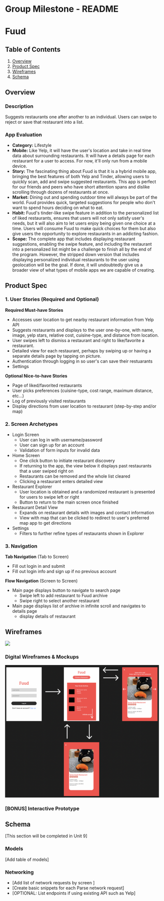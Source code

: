 Group Milestone - README
===

# Fuud
 
## Table of Contents
1. [Overview](#Overview)
1. [Product Spec](#Product-Spec)
1. [Wireframes](#Wireframes)
2. [Schema](#Schema)

## Overview
### Description
Suggests restaurants one after another to an individual. Users can swipe to reject or save that restaurant into a list.

### App Evaluation
- **Category:** Lifestyle 
- **Mobile:** Like Yelp, it will have the user's location and take in real time data about surrounding restaurants. It will have a details page for each restaurant for a user to access. For now, it'll only run from a mobile device. 
- **Story:** The fascinating thing about Fuud is that it is a hybrid mobile app, bringing the best features of both Yelp and Tinder, allowing users to quickly scan, add and swipe suggested restaurants. This app is perfect for our friends and peers who have short attention spans and dislike scrolling through dozens of restaurants at once. 
- **Market:** Dining out and spending outdoor time will always be part of the world. Fuud provides quick, targeted suggestions for people who don't want to spend hours deciding on what to eat. 
- **Habit:** Fuud's tinder-like swipe feature in addition to the personalized list of liked restaurants, ensures that users will not only satisfy user's needs, but it will also aim to let users enjoy being given one choice at a time. Users will consume Fuud to make quick choices for them but also give users the opportunity to explore restaurants in an addicting fashion.
- **Scope:** The complete app that includes displaying restaurant suggestions, enabling the swipe feature, and including the restaurant into a personalized list might be a challenge to finish all by the end of the program. However, the stripped down version that includes displaying personalized individual restaurants to the user using geolocation will be the goal. If done, it will undoubtedly give us a broader view of what types of mobile apps we are capable of creating. 

## Product Spec

### 1. User Stories (Required and Optional)

**Required Must-have Stories**

* Accesses user location to get nearby restaurant information from Yelp API
* Suggests restaurants and displays to the user one-by-one, with name, image, yelp stars, relative cost, cuisine-type, and distance from location.
* User swipes left to dismiss a restaurant and right to like/favorite a restaurant.
* Detailed view for each restaurant, perhaps by swiping up or having a separate details page by tapping on picture.
* Authentication through logging in so user's can save their restuarants
* Settings

**Optional Nice-to-have Stories**

* Page of liked/favorited restaurants
* User picks preferences (cuisine-type, cost range, maximum distance, etc...)
* Log of previously visited restaurants
* Display directions from user location to restaurant (step-by-step and/or map)

### 2. Screen Archetypes

* Login Screen
   * User can log in with username/password
   * User can sign up for an account
   * Validation of form inputs for invalid data
* Home Screen
   * One click button to initiate restaurant discovery
   * If returning to the app, the view below it displays past restaurants that a user swiped right on
   * Restaurants can be removed and the whole list cleared 
   * Clicking a restaurant enters detailed view
* Restaurant Explorer
   * User location is obtained and a randomized restaurant is presented for users to swipe left or right
   * Button to return to the main screen once finished 
* Restaurant Detail View
   * Expands on restaurant details with images and contact information
   * View with map that can be clicked to redirect to user's preferred map app to get directions
* Settings 
   * Filters to further refine types of restaurants shown in Explorer
   

### 3. Navigation

**Tab Navigation** (Tab to Screen)

* Fill out login in and submit
* Fill out login info and sign up if no previous account

**Flow Navigation** (Screen to Screen)

* Main page displays button to navigate to search page
   * Swipe left to add restaurant to Fuud archive
   * Swipe right to select another restaurant
* Main page displays list of archive in infinite scroll and navigates to details page
   * display details of restaurant 

## Wireframes
<img src="images/wireframe.png" width=500px>

### Digital Wireframes & Mockups
<img src="images/digitalwireframe.png" width=600px>

### [BONUS] Interactive Prototype

## Schema 
[This section will be completed in Unit 9]
### Models
[Add table of models]
### Networking
- [Add list of network requests by screen ]
- [Create basic snippets for each Parse network request]
- [OPTIONAL: List endpoints if using existing API such as Yelp]
